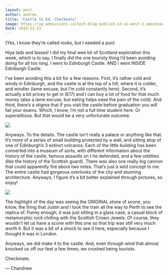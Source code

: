 ```yaml
---
layout: post
author: andrew
title: "Castle to E4, Checkmate"
image: https://ug-admissions-caltech-blog-publish.s3-us-west-1.amazonaws.com/images/2019/12/6a0105349b8251970b0240a4d5813a200d-800wi.jpg
date: 2019-12-23
--- 
```


(Yes, I know they’re called rooks, but I needed a pun)

Hiya lads and lasses! I did my final wee bit of Scotland exploration this week, which is to say, I finally did the one touristy thing I’d been avoiding doing for all too long. I went to Edinburgh Castle. AND I went INSIDE Edinburgh Castle.
 
I’ve been avoiding this a bit for a few reasons. First, it’s rather cold and windy in Edinburgh, and the castle is at the top of a hill, where it is colder, and windier (lame excuse, but I’m cold constantly here). Second, it’s actually a bit pricey to get in (£17) and I can buy a lot of food for that much money (also a lame excuse, but eating helps ease the pain of the cold). And third, there’s a stigma that if you visit the castle before graduation you will fail your exams. Which, I know, I’m not a full time student here. Or superstitious. But that would be a very unfortunate outcome.

![](https://ug-admissions-caltech-blog-publish.s3-us-west-1.amazonaws.com/images/2019/12/6a0105349b8251970b0240a4d58142200d-800wi.jpg)

Anyways. To the details. The castle isn’t really a palace or anything like that. It’s more of a series of small building protected by a wall, and sitting atop of one of Edinburgh’s 3 extinct volcanos. Each of the little building has been converted into a museum of sorts, with different information about the history of the castle, famous assaults on t he defended, and a few oddities (like the history of the Scottish guard). There was also one really big cannon that could apparently fire about two miles. That’s just a wild concept to me. The entire castle had gorgeous overlooks of the city and stunning architecture. Anyways, I figure it’s a bit better explained through pictures, so enjoy!

![](https://ug-admissions-caltech-blog-publish.s3-us-west-1.amazonaws.com/images/2019/12/6a0105349b8251970b0240a4fa28de200b-800wi.jpg)

The highlight of the day was seeing the ORIGINAL stone of scone, you know, the thing that Justin and I took the train all the way to Perth to see the replica of. Funny enough, it was just sitting in a glass case, a casual block of metamorphic rock chilling with the Scottish Crown Jewels. Of course, they wouldn’t let us have a scone with this one so that trip was still very much worth it. But it was a bit of a shock to see it here, especially because I thought it was in London.
 
Anyways, we did make it to the castle. And, even through wind that almost knocked us off our feet a few times, we crushed being tourists.
 
Checkmate.
 
— Chandrew